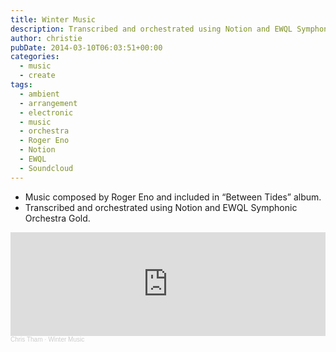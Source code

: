 ```yaml
---
title: Winter Music
description: Transcribed and orchestrated using Notion and EWQL Symphonic Orchestra Gold.
author: christie
pubDate: 2014-03-10T06:03:51+00:00
categories:
  - music
  - create
tags:
  - ambient
  - arrangement
  - electronic
  - music
  - orchestra
  - Roger Eno
  - Notion
  - EWQL
  - Soundcloud
---
```


- Music composed by Roger Eno and included in &#8220;Between Tides&#8221; album.
- Transcribed and orchestrated using Notion and EWQL Symphonic Orchestra Gold.

<iframe width="100%" height="166" scrolling="no" frameborder="no" allow="autoplay" src="https://w.soundcloud.com/player/?url=https%3A//api.soundcloud.com/tracks/139001779&color=%23ff5500&auto_play=false&hide_related=false&show_comments=true&show_user=true&show_reposts=false&show_teaser=true"></iframe><div style="font-size: 10px; color: #cccccc;line-break: anywhere;word-break: normal;overflow: hidden;white-space: nowrap;text-overflow: ellipsis; font-family: Interstate,Lucida Grande,Lucida Sans Unicode,Lucida Sans,Garuda,Verdana,Tahoma,sans-serif;font-weight: 100;"><a href="https://soundcloud.com/chris-tham" title="Chris Tham" target="_blank" style="color: #cccccc; text-decoration: none;">Chris Tham</a> · <a href="https://soundcloud.com/chris-tham/winter-music" title="Winter Music" target="_blank" style="color: #cccccc; text-decoration: none;">Winter Music</a></div>
